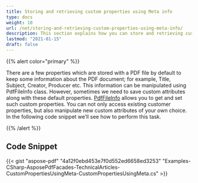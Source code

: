 ```yaml
---
title: Storing and retrieving custom properties using Meta info
type: docs
weight: 10
url: /net/storing-and-retrieving-custom-properties-using-meta-info/
description: This section explains how you can store and retrieving custom properties using Meta info using PdfFileInfo Class.
lastmod: "2021-01-15"
draft: false
---
```


{{% alert color="primary" %}}

There are a few properties which are stored with a PDF file by default to keep some information about the PDF document; for example, Title, Subject, Creator, Producer etc. This information can be manipulated using PdfFileInfo class. However, sometimes we need to save custom attributes along with these default properties. [PdfFileInfo](http://www.aspose.com/api/net/pdf/aspose.pdf.facades/PdfFileInfo) allows you to get and set such custom properties. You can not only access existing customer properties, but also manipulate new custom attributes of your own choice. In the following code snippet we’ll see how to perform this task.

{{% /alert %}}

## Code Snippet


{{< gist "aspose-pdf" "4a12f0ebd453e7f0d552ed6658ed3253" "Examples-CSharp-AsposePdfFacades-TechnicalArticles-CustomPropertiesUsingMeta-CustomPropertiesUsingMeta.cs" >}}
